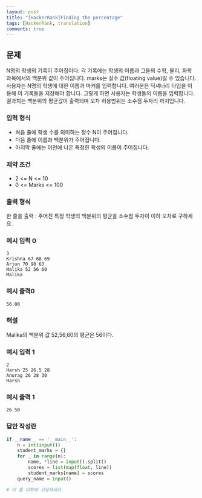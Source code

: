 ```yaml
---
layout: post
title: "[HackerRank]Finding the percentage"
tags: [HackerRank, translation]
comments: true
---
```


## 문제
 N명의 학생의 기록이 주어집이다. 각 기록에는 학생의 이름과 그들의 수학, 물리, 화학 과목에서의 백분위 값이 주어집니다. marks는 실수 값(floating value)일 수 있습니다. 사용자는 N명의 학생에 대한 이름과 마커를 입력합니다. 여러분은 딕셔너리 타입을 이용해 이 기록들을 저장해야 합니다. 그렇게 하면 사용자는 학생들의 이름을 입력합니다. 결과치는 백분위의 평균값이 출력되며 오차 허용범위는 소수점 두자리 까지입니다.
 
### 입력 형식
- 처음 줄에 학생 수를 의미하는 정수 N이 주어집니다.
- 다음 줄에 이름과 백분위가 주어집니다.
- 마지막 줄에는 이전에 나온 특정한 학생의 이름이 주어집니다.

### 제약 조건
- 2 <= N <= 10
- 0 <= Marks <= 100

### 출력 형식
한 줄을 출력 : 주어진 특정 학생의 백분위의 평균을 소수점 두자이 이하 오차로 구하세요.

### 예시 입력 0
```shell
3
Krishna 67 68 69
Arjun 70 98 63
Malika 52 56 60
Malika
```

### 예시 출력0
```shell
56.00
```
### 해설
Malika의 백분위 값 52,56,60의 평균은 56이다.


### 예시 입력 1
```
2
Harsh 25 26.5 28
Anurag 26 28 30
Harsh
```

### 예시 출력 1
```
26.50
```


### 답안 작성란
```python
if __name__ == '__main__':
    n = int(input())
    student_marks = {}
    for _ in range(n):
        name, *line = input().split()
        scores = list(map(float, line))
        student_marks[name] = scores
    query_name = input()

# 이 줄 이하에 코딩하세요.
```